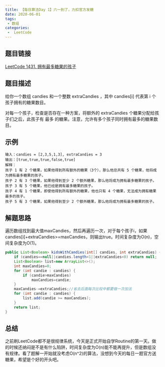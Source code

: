 ```yaml
---
title: 【每日算法Day 1】六一到了，力扣官方发糖
date: 2020-06-01
tags:
 - 数组
categories:
 -  LeetCode
---
```


## 题目链接
[LeetCode 1431. 拥有最多糖果的孩子](https://leetcode-cn.com/problems/kids-with-the-greatest-number-of-candies/)

## 题目描述
给你一个数组 candies 和一个整数 extraCandies ，其中 candies[i] 代表第 i 个孩子拥有的糖果数目。

对每一个孩子，检查是否存在一种方案，将额外的 extraCandies 个糖果分配给孩子们之后，此孩子有 最多 的糖果。注意，允许有多个孩子同时拥有最多的糖果数目。

## 示例

```
输入：candies = [2,3,5,1,3], extraCandies = 3
输出：[true,true,true,false,true] 
解释：
孩子 1 有 2 个糖果，如果他得到所有额外的糖果（3个），那么他总共有 5 个糖果，他将成为拥有最多糖果的孩子。
孩子 2 有 3 个糖果，如果他得到至少 2 个额外糖果，那么他将成为拥有最多糖果的孩子。
孩子 3 有 5 个糖果，他已经是拥有最多糖果的孩子。
孩子 4 有 1 个糖果，即使他得到所有额外的糖果，他也只有 4 个糖果，无法成为拥有糖果最多的孩子。
孩子 5 有 3 个糖果，如果他得到至少 2 个额外糖果，那么他将成为拥有最多糖果的孩子。
```

## 解题思路
遍历数组找到最大值maxCandies，然后再遍历一次，对于每个孩子i，如果candies[i]+extraCandies>=maxCandies，则输出true。时间复杂度为O(n)，空间复杂度为O(1)。
```java
public List<Boolean> kidsWithCandies(int[] candies, int extraCandies) {
    if (candies==null||candies.length<1||extraCandies<0) return null;
    List<Boolean> list=new ArrayList<>();
    int maxCandies=0;
    for (int candie : candies) {
        if (candie>maxCandies)
            maxCandies=candie;
    }
    maxCandies-=extraCandies;//省去后面每次比较中都要做一次加法
    for (int candie : candies) {
        list.add(candie >= maxCandies);
    }
    return list;
}
```

## 总结
之前刷LeetCode都不是很规律系统，今天是正式开始自学Routine的第一天。做的时候还纳闷是不是有什么陷阱，时间复杂度为O(n)能不能再提升，但是数组没有规律。看了题解一开始就没考虑O(n^2)的算法，没想到今天的每日一题官方送糖果，希望是个好的开头吧。